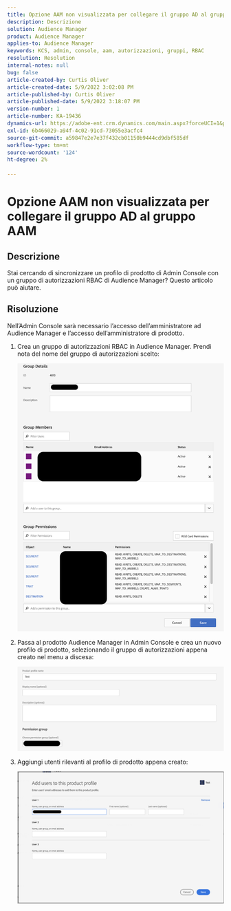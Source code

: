 ```yaml
---
title: Opzione AAM non visualizzata per collegare il gruppo AD al gruppo AAM
description: Descrizione
solution: Audience Manager
product: Audience Manager
applies-to: Audience Manager
keywords: KCS, admin, console, aam, autorizzazioni, gruppi, RBAC
resolution: Resolution
internal-notes: null
bug: false
article-created-by: Curtis Oliver
article-created-date: 5/9/2022 3:02:08 PM
article-published-by: Curtis Oliver
article-published-date: 5/9/2022 3:18:07 PM
version-number: 1
article-number: KA-19436
dynamics-url: https://adobe-ent.crm.dynamics.com/main.aspx?forceUCI=1&pagetype=entityrecord&etn=knowledgearticle&id=fd12a1fd-a8cf-ec11-a7b5-00224809c196
exl-id: 6b466029-a94f-4c02-91cd-73055e3acfc4
source-git-commit: a59847e2e7e37f432cb01150b9444cd9dbf585df
workflow-type: tm+mt
source-wordcount: '124'
ht-degree: 2%

---
```


# Opzione AAM non visualizzata per collegare il gruppo AD al gruppo AAM

## Descrizione

Stai cercando di sincronizzare un profilo di prodotto di Admin Console con un gruppo di autorizzazioni RBAC di Audience Manager? Questo articolo può aiutare.

## Risoluzione

Nell’Admin Console sarà necessario l’accesso dell’amministratore ad Audience Manager e l’accesso dell’amministratore di prodotto.

1. Crea un gruppo di autorizzazioni RBAC in Audience Manager. Prendi nota del nome del gruppo di autorizzazioni scelto:

   ![](assets/5a5b40de-a9cf-ec11-a7b5-00224809c196.png)

1. Passa al prodotto Audience Manager in Admin Console e crea un nuovo profilo di prodotto, selezionando il gruppo di autorizzazioni appena creato nel menu a discesa:

   ![](assets/2689da02-aacf-ec11-a7b5-00224809c196.png)

1. Aggiungi utenti rilevanti al profilo di prodotto appena creato:

   ![](assets/6a896e46-aacf-ec11-a7b5-00224809c196.png)
